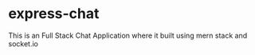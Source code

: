 # express-chat
This is an Full Stack Chat Application where it built using mern stack and socket.io

